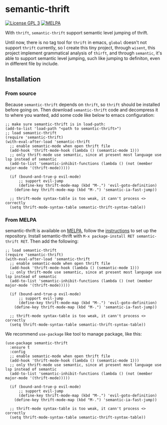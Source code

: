 # semantic-thrift
[![License GPL 3](https://img.shields.io/badge/license-GPL_3-green.svg)](http://www.gnu.org/licenses/gpl-3.0.txt)
[![MELPA](https://melpa.org/packages/semantic-thrift-badge.svg)](https://melpa.org/#/semantic-thrift)

With `thrift`, `semantic-thrift` support semantic level jumping of thrift.

Until now, there is no tag tool for `thrift` in emacs, `global` doesn't not support `thrift` currently, so I create this tiny project, through `wisent`, this project implement grammatical analysis of `thirft`, and through `semantic`, it's able to support semantic level jumping, such like jumping to definiton, even in different file by include.

## Installation
### From source
Because `semantic-thrift` depends on `thrift`, so `thrift` should be installed before going on. Then download `semantic-thrift` code and decompress it to where you wanted, add some code like below to emacs configuration:
```emacs-lisp
;; make sure semantic-thrift is in load-path:
(add-to-list 'load-path "<path to semantic-thrift>")
;; load semantic-thrift
(require 'semantic-thrift)
(with-eval-after-load 'semantic-thrift
  ;; enable semantic-mode when open thrift file
  (add-hook 'thrift-mode-hook (lambda () (semantic-mode 1)))
  ;; only thrift-mode use semantic, since at present most language use lsp instead of semantic
  (add-to-list 'semantic-inhibit-functions (lambda () (not (member major-mode '(thrift-mode)))))

  (if (bound-and-true-p evil-mode)
      ;; support evil-jump
      (define-key thrift-mode-map (kbd "M-.") 'evil-goto-definition)
    (define-key thrift-mode-map (kbd "M-.") 'semantic-ia-fast-jump))

  ;; thrift-mode syntax-table is too weak, it cann't process <> correctly
  (setq thrift-mode-syntax-table semantic-thrift-syntax-table))
```
### From MELPA
semantic-thrift is available on [MELPA](http://melpa.org/#/semantic-thrift), follow the [instructions](https://melpa.org/#/getting-started) to set up the repository.
Install semantic-thrift with `M-x package-install RET semantic-thrift RET`.
Then add the following:
```emacs-lisp
;; load semantic-thrift
(require 'semantic-thrift)
(with-eval-after-load 'semantic-thrift
  ;; enable semantic-mode when open thrift file
  (add-hook 'thrift-mode-hook (lambda () (semantic-mode 1)))
  ;; only thrift-mode use semantic, since at present most language use lsp instead of semantic
  (add-to-list 'semantic-inhibit-functions (lambda () (not (member major-mode '(thrift-mode)))))

  (if (bound-and-true-p evil-mode)
      ;; support evil-jump
      (define-key thrift-mode-map (kbd "M-.") 'evil-goto-definition)
    (define-key thrift-mode-map (kbd "M-.") 'semantic-ia-fast-jump))

  ;; thrift-mode syntax-table is too weak, it cann't process <> correctly
  (setq thrift-mode-syntax-table semantic-thrift-syntax-table))
```

We recommend `use-package` like tool to manage package, like this:
```emacs-lisp
(use-package semantic-thrift
  :ensure t
  :config
  ;; enable semantic-mode when open thrift file
  (add-hook 'thrift-mode-hook (lambda () (semantic-mode 1)))
  ;; only thrift-mode use semantic, since at present most language use lsp instead of semantic
  (add-to-list 'semantic-inhibit-functions (lambda () (not (member major-mode '(thrift-mode)))))

  (if (bound-and-true-p evil-mode)
      ;; support evil-jump
      (define-key thrift-mode-map (kbd "M-.") 'evil-goto-definition)
    (define-key thrift-mode-map (kbd "M-.") 'semantic-ia-fast-jump))

  ;; thrift-mode syntax-table is too weak, it cann't process <> correctly
  (setq thrift-mode-syntax-table semantic-thrift-syntax-table))
```
